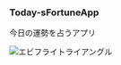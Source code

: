 ### Today-sFortuneApp
今日の運勢を占うアプリ

<img src="http://i.imgur.com/Jjwsc.jpg" alt="エビフライトライアングル" title="サンプル">
